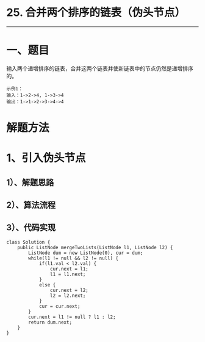 # 25. 合并两个排序的链表（伪头节点）
--------------------------------------------------------------------------------
# 一、题目
输入两个递增排序的链表，合并这两个链表并使新链表中的节点仍然是递增排序的。


```
示例1：
输入：1->2->4, 1->3->4
输出：1->1->2->3->4->4
```



# 解题方法
# 1、引入伪头节点
## 1）、解题思路

## 2）、算法流程


## 3）、代码实现

```
class Solution {
    public ListNode mergeTwoLists(ListNode l1, ListNode l2) {
        ListNode dum = new ListNode(0), cur = dum;
        while(l1 != null && l2 != null) {
            if(l1.val < l2.val) {
                cur.next = l1;
                l1 = l1.next;
            }
            else {
                cur.next = l2;
                l2 = l2.next;
            }
            cur = cur.next;
        }
        cur.next = l1 != null ? l1 : l2;
        return dum.next;
    }
}
```














